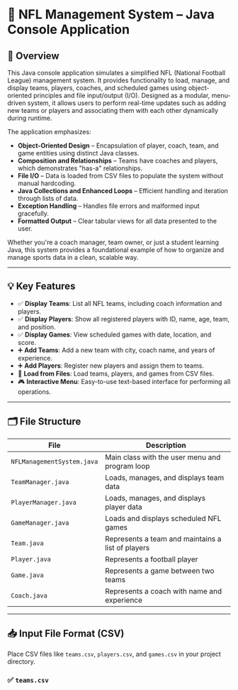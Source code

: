 # 🏈 NFL Management System – Java Console Application

## 📌 Overview

This Java console application simulates a simplified NFL (National Football League) management system. It provides functionality to load, manage, and display teams, players, coaches, and scheduled games using object-oriented principles and file input/output (I/O). Designed as a modular, menu-driven system, it allows users to perform real-time updates such as adding new teams or players and associating them with each other dynamically during runtime.

The application emphasizes:

- **Object-Oriented Design** – Encapsulation of player, coach, team, and game entities using distinct Java classes.
- **Composition and Relationships** – Teams have coaches and players, which demonstrates "has-a" relationships.
- **File I/O** – Data is loaded from CSV files to populate the system without manual hardcoding.
- **Java Collections and Enhanced Loops** – Efficient handling and iteration through lists of data.
- **Exception Handling** – Handles file errors and malformed input gracefully.
- **Formatted Output** – Clear tabular views for all data presented to the user.

Whether you're a coach manager, team owner, or just a student learning Java, this system provides a foundational example of how to organize and manage sports data in a clean, scalable way.

---

## 💡 Key Features

- ✅ **Display Teams**: List all NFL teams, including coach information and players.
- ✅ **Display Players**: Show all registered players with ID, name, age, team, and position.
- ✅ **Display Games**: View scheduled games with date, location, and score.
- ➕ **Add Teams**: Add a new team with city, coach name, and years of experience.
- ➕ **Add Players**: Register new players and assign them to teams.
- 📂 **Load from Files**: Load teams, players, and games from CSV files.
- 🎮 **Interactive Menu**: Easy-to-use text-based interface for performing all operations.

---

## 🗂️ File Structure

| File                  | Description                                               |
|-----------------------|-----------------------------------------------------------|
| `NFLManagementSystem.java` | Main class with the user menu and program loop          |
| `TeamManager.java`    | Loads, manages, and displays team data                    |
| `PlayerManager.java`  | Loads, manages, and displays player data                  |
| `GameManager.java`    | Loads and displays scheduled NFL games                    |
| `Team.java`           | Represents a team and maintains a list of players         |
| `Player.java`         | Represents a football player                              |
| `Game.java`           | Represents a game between two teams                       |
| `Coach.java`          | Represents a coach with name and experience               |

---

## 📥 Input File Format (CSV)

Place CSV files like `teams.csv`, `players.csv`, and `games.csv` in your project directory.

### ✅ `teams.csv`
